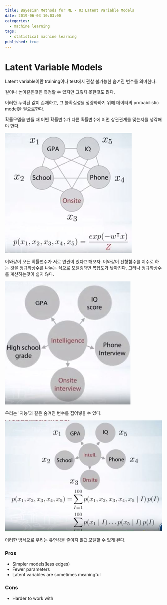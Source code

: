 ```yaml
---
title: Bayesian Methods for ML - 03 Latent Variable Models
date: 2019-06-03 10:03:00
categories:
  - machine learning
tags:
  - statistical machine learning
published: true
---
```


# Latent Variable Models

Latent variable이란 training이나 test에서 관찰 불가능한 숨겨진 변수를 의미한다.

길이나 높이같은것은 측정할 수 있지만 그렇지 못한것도 많다.

이러한 누락된 값이 존재하고, 그 불확실성을 정량화하기 위해 데이터의 probabilistic model을 필요로한다.

확률모델을 만들 때 어떤 확률변수가 다른 확률변수에 어떤 상관관계를 맺는지를 생각해야 한다.

![1](/assets/figures/ML/BM/201.JPG)

이와같이 모든 확률변수가 서로 연관이 있다고 해보자. 이와같이 선형함수를 지수로 하는 것을 정규화상수를 나누는 식으로 모델링하면 복잡도가 낮아진다. 그러나 정규화상수를 계산하는것이 쉽지 않다.

![1](/assets/figures/ML/BM/202.JPG)

우리는 '지능'과 같은 숨겨진 변수를 집어넣을 수 있다.

![1](/assets/figures/ML/BM/203.JPG)

이러한 방식으로 우리는 유연성을 줄이지 않고 모델할 수 있게 된다.

### Pros

- Simpler models(less edges)
- Fewer parameters
- Latent variables are sometimes meaningful

### Cons

- Harder to work with
